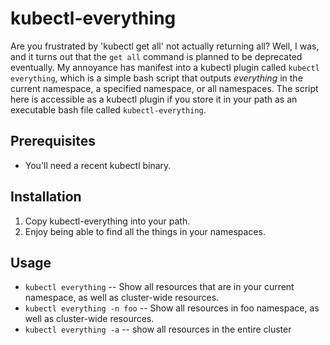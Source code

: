 # kubectl-everything
Are you frustrated by 'kubectl get all' not actually returning all?  Well, I was, and it turns out that the `get all` command is planned to be deprecated eventually.  My annoyance has manifest into a kubectl plugin called `kubectl everything`, which is a simple bash script that outputs *everything* in the current namespace, a specified namespace, or all namespaces.  The script here is accessible as a kubectl plugin if you store it in your path as an executable bash file called `kubectl-everything`.

## Prerequisites
  * You'll need a recent kubectl binary.

## Installation
  1. Copy kubectl-everything into your path.
  1. Enjoy being able to find all the things in your namespaces.

## Usage
  * `kubectl everything` -- Show all resources that are in your current namespace, as well as cluster-wide resources.
  * `kubectl everything -n foo` -- Show all resources in foo namespace, as well as cluster-wide resources.
  * `kubectl everything -a` -- show all resources in the entire cluster
